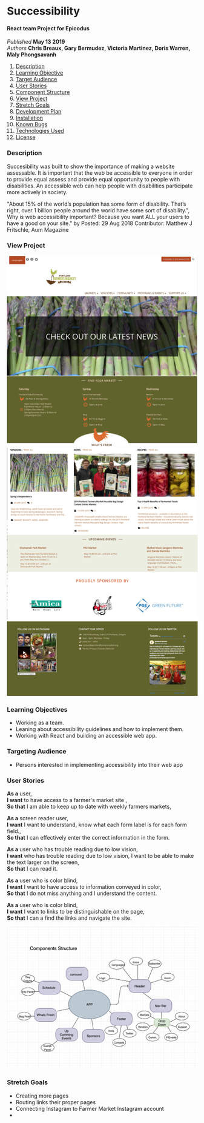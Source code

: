 # Successibility

#### React team Project for Epicodus

_Published_ **May 13 2019**<br>
_Authors_ **Chris Breaux, Gary Bermudez, Victoria Martinez, Doris Warren, Maly Phongsavanh**

1. [Description](#description)
2. [Learning Objective](#learning-objective)
3. [Target Audience](#target-audience)
4. [User Stories](#user-stories)
5. [Component Structure](#Component-Structure)
6. [View Project](#View-Project)
7. [Stretch Goals](#stretch-goals)
8. [Development Plan](#development-plan)
10. [Installation](#installation)
11. [Known Bugs](#known-bugs)
12. [Technologies Used](#technologies-used)
13. [License](#license)

### Description
Succesibility was built to show the importance of making a website assessable. It is important that the web be accessible to everyone in order to provide equal assess and provide equal opportunity to people with disabilities. An accessible web can help people with disabilities participate more actively in society.

"About 15% of the world’s population has some form of disability. That’s right, over 1 billion people around the world have some sort of disability.", Why is web accessibility important? Because you want ALL your users to have a good on your site." by Posted: 29 Aug 2018 Contributor: Matthew J Fritschle, Aum Magazine

### View Project
![View Project](./src/assets/topClone.png?raw=true "Clone Project")
![View Project](./src/assets/medClone.png?raw=true "Clone Project")
![View Project](./src/assets/bottomClone.png?raw=true "Clone Project")


### Learning Objectives
* Working as a team.
* Leaning about accessibility guidelines and how to implement them.
* Working with React and building an accessible web app.

### Targeting Audience
* Persons interested in implementing accessibility into their web app

### User Stories
**As a** user,<br>
**I want** to have access to a farmer's market site ,<br>
**So that** I am able to keep up to date with weekly farmers markets,

**As a** screen reader user,<br>
**I want** I want to understand, know what each form label is for each form field.,<br>
**So that** I can effectively enter the correct information in the form.

**As a** user who has trouble reading due to low vision,<br>
**I want** who has trouble reading due to low vision, I want to be able to make the text larger on the screen,<br>
**So that** I can read it.

**As a** user who is color blind,<br>
**I want** I want to have access to information conveyed in color,<br>
**So that** I do not miss anything and I understand the content.

**As a** user who is color blind,<br>
**I want** I want to links to be distinguishable on the page,<br>
**So that** I can a find the links and navigate the site.

![Component Structure](./src/assets/Component.png?raw=true "Component Structure")

### Stretch Goals

* Creating more pages
* Routing links their proper pages
* Connecting Instagram to Farmer Market Instagram account
*  
